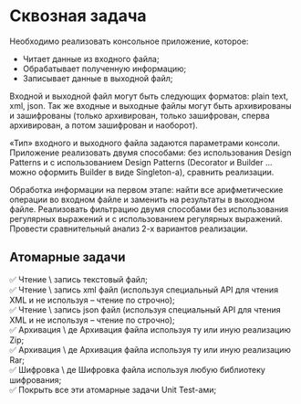 # Сквозная задача
Необходимо реализовать консольное приложение, которое:
+ Читает данные из входного файла;
+ Обрабатывает полученную информацию;
+ Записывает данные в выходной файл;

Входной и выходной файл могут быть следующих форматов: plain text, xml, json. Так же входные и выходные файлы могут быть архивированы и зашифрованы (только архивирован, только зашифрован, сперва архивирован, а потом зашифрован и наоборот).

«Тип» входного и выходного файла задаются параметрами консоли.
Приложение реализовать двумя способами: без использования Design Patterns и c использованием Design Patterns (Decorator и Builder … можно оформить Builder в виде Singleton-а), сравнить реализации.

Обработка информации на первом этапе: найти все арифметические операции во входном файле и заменить на результаты в выходном файле.
Реализовать фильтрацию двумя способами без использования регулярных выражений и с использованием регулярных выражений. Провести сравнительный анализ 2-х вариантов реализации.

## Атомарные задачи 

:white_check_mark: Чтение \ запись текстовый файл;    
:white_check_mark: Чтение \ запись xml файл (используя специальный API для чтения XML и не используя – чтение по строчно);    
:white_check_mark: Чтение \ запись json файл (используя специальный API для чтения XML и не используя – чтение по строчно);    
:white_check_mark: Архивация \ де Архивация файла используя ту или иную реализацию Zip;    
:white_check_mark: Архивация \ де Архивация файла используя ту или иную реализацию Rar;    
:white_check_mark: Шифровка \ де Шифровка файла используя любую библиотеку шифрования;   
:white_check_mark: Покрыть все эти атомарные задачи Unit Test-ами;   
